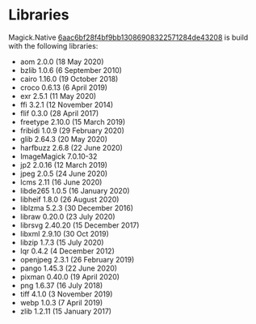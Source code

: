 # Libraries
Magick.Native [6aac6bf28f4bf9bb13086908322571284de43208](https://github.com/dlemstra/Magick.Native/commit/6aac6bf28f4bf9bb13086908322571284de43208) is build with the following libraries:

- aom 2.0.0 (18 May 2020)
- bzlib 1.0.6 (6 September 2010)
- cairo 1.16.0 (19 October 2018)
- croco 0.6.13 (6 April 2019)
- exr 2.5.1 (11 May 2020)
- ffi 3.2.1 (12 November 2014)
- flif 0.3.0 (28 April 2017)
- freetype 2.10.0 (15 March 2019)
- fribidi 1.0.9 (29 February 2020)
- glib 2.64.3 (20 May 2020)
- harfbuzz 2.6.8 (22 June 2020)
- ImageMagick 7.0.10-32
- jp2 2.0.16 (12 March 2019)
- jpeg 2.0.5 (24 June 2020)
- lcms 2.11 (16 June 2020)
- libde265 1.0.5 (16 January 2020)
- libheif 1.8.0 (26 August 2020)
- liblzma 5.2.3 (30 December 2016)
- libraw 0.20.0 (23 July 2020)
- librsvg 2.40.20 (15 December 2017)
- libxml 2.9.10 (30 Oct 2019)
- libzip 1.7.3 (15 July 2020)
- lqr 0.4.2 (4 December 2012)
- openjpeg 2.3.1 (26 February 2019)
- pango 1.45.3 (22 June 2020)
- pixman 0.40.0 (19 April 2020)
- png 1.6.37 (16 July 2018)
- tiff 4.1.0 (3 November 2019)
- webp 1.0.3 (7 April 2019)
- zlib 1.2.11 (15 January 2017)
